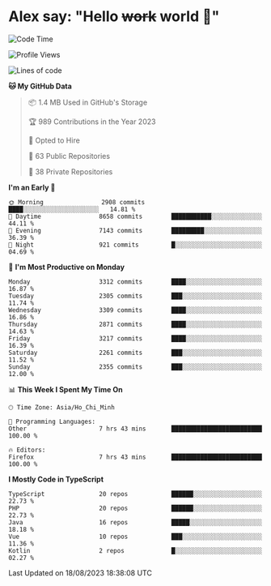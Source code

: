 # Alex say: "Hello ~~work~~ world 🐾"

<!--START_SECTION:waka-->
![Code Time](http://img.shields.io/badge/Code%20Time-872%20hrs%2042%20mins-blue)

![Profile Views](http://img.shields.io/badge/Profile%20Views-0-blue)

![Lines of code](https://img.shields.io/badge/From%20Hello%20World%20I%27ve%20Written-41.0%20million%20lines%20of%20code-blue)

**🐱 My GitHub Data** 

> 📦 1.4 MB Used in GitHub's Storage 
 > 
> 🏆 989 Contributions in the Year 2023
 > 
> 💼 Opted to Hire
 > 
> 📜 63 Public Repositories 
 > 
> 🔑 38 Private Repositories 
 > 
**I'm an Early 🐤** 

```text
🌞 Morning                2908 commits        ████░░░░░░░░░░░░░░░░░░░░░   14.81 % 
🌆 Daytime                8658 commits        ███████████░░░░░░░░░░░░░░   44.11 % 
🌃 Evening                7143 commits        █████████░░░░░░░░░░░░░░░░   36.39 % 
🌙 Night                  921 commits         █░░░░░░░░░░░░░░░░░░░░░░░░   04.69 % 
```
📅 **I'm Most Productive on Monday** 

```text
Monday                   3312 commits        ████░░░░░░░░░░░░░░░░░░░░░   16.87 % 
Tuesday                  2305 commits        ███░░░░░░░░░░░░░░░░░░░░░░   11.74 % 
Wednesday                3309 commits        ████░░░░░░░░░░░░░░░░░░░░░   16.86 % 
Thursday                 2871 commits        ████░░░░░░░░░░░░░░░░░░░░░   14.63 % 
Friday                   3217 commits        ████░░░░░░░░░░░░░░░░░░░░░   16.39 % 
Saturday                 2261 commits        ███░░░░░░░░░░░░░░░░░░░░░░   11.52 % 
Sunday                   2355 commits        ███░░░░░░░░░░░░░░░░░░░░░░   12.00 % 
```


📊 **This Week I Spent My Time On** 

```text
🕑︎ Time Zone: Asia/Ho_Chi_Minh

💬 Programming Languages: 
Other                    7 hrs 43 mins       █████████████████████████   100.00 % 

🔥 Editors: 
Firefox                  7 hrs 43 mins       █████████████████████████   100.00 % 
```

**I Mostly Code in TypeScript** 

```text
TypeScript               20 repos            ██████░░░░░░░░░░░░░░░░░░░   22.73 % 
PHP                      20 repos            ██████░░░░░░░░░░░░░░░░░░░   22.73 % 
Java                     16 repos            █████░░░░░░░░░░░░░░░░░░░░   18.18 % 
Vue                      10 repos            ███░░░░░░░░░░░░░░░░░░░░░░   11.36 % 
Kotlin                   2 repos             █░░░░░░░░░░░░░░░░░░░░░░░░   02.27 % 
```




 Last Updated on 18/08/2023 18:38:08 UTC
<!--END_SECTION:waka-->
